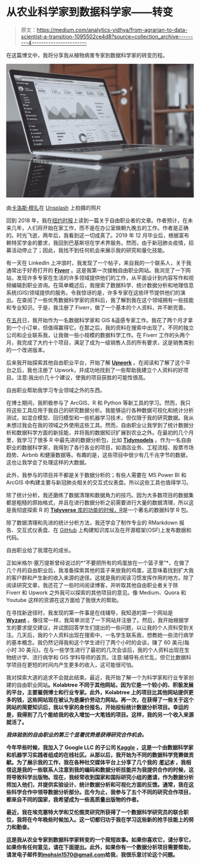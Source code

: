# 从农业科学家到数据科学家——转变

> 原文：<https://medium.com/analytics-vidhya/from-agrarian-to-data-scientist-a-transition-1095502ce4d8?source=collection_archive---------4----------------------->

在这篇博文中，我将分享我从植物病害专家到数据科学家的转变历程。

![](img/efe3990d7ff37b9f3b2b23575e14a58a.png)

由[卡洛斯·穆扎](https://unsplash.com/@kmuza?utm_source=medium&utm_medium=referral)在 [Unsplash](https://unsplash.com?utm_source=medium&utm_medium=referral) 上拍摄的照片

回到 2018 年，我在[纽约时报](https://www.linkedin.com/company/the-new-york-times/)上读到一篇关于自由职业者的文章。作者预计，在未来几年，人们将开始在家工作，而不是在办公室做朝九晚五的工作。作者是正确的。时光飞逝，两年后，我看到这一切成真了。2019 年 12 月毕业后，根据富布赖特奖学金的要求，我回到巴基斯坦在学术界服务。然而，由于新冠肺炎疫情，招募活动停止了；因此，我找不到任何机会来展示我的研究和量化技能。

有一天在 LinkedIn 上冲浪时，我发现了一个帖子，来自我的一个联系人，关于我通常出于好奇打开的 [**Fiverr**](https://www.linkedin.com/company/fiverr-com/) 。这是我第一次接触自由职业网站。我浏览了一下网站，发现许多专家在生活的许多领域提供他们的工作，从平面设计到内容写作和视频编辑到职业咨询。在简单概述后，我搜索了数据科学、统计数据分析和地理信息系统(GIS)领域提供的服务。令我惊讶的是，许多专家在这些环节提供他们的演出。在查阅了一些优秀数据科学家的资料后，我了解到我在这个领域拥有一些技能和专业知识。于是，我注册了 Fiverr，做了一个基本的个人资料，并不断完善。

在[五月](https://www.linkedin.com/company/fiverr-com/)日，我开始作为一名数据科学家和 GIS &遥感专家工作。我花了两个月才拿到一个小订单，但值得赢得它。在那之后，我的资料在搜索中出现了。不同的独立公司和企业联系我，让我做一些小规模的数据科学工作。在 Fiverr 工作的头两个月，我完成了大约十个项目，满足了成为一级销售人员的所有要求，这是销售类别的一个改进版本。

后来我开始探索其他自由职业平台，开始了解 [**Upwork**](https://www.linkedin.com/company/upwork/) 。在阅读和了解了这个平台之后，我也注册了 Upwork，并成功地找到了一些帮助我建立个人资料的好项目。注意:我出价几十个建议，使我的项目获胜的可能性很高。

自由职业帮助我学习专业领域之外的东西。

在博士期间，我积极参与了 ArcGIS、R 和 Python 等新工具的学习。然而，我只将这些工具应用于我自己的研究数据分析。我能够运行各种数据可视化和统计分析测试，如混合模型、回归模型和一些机器学习技术，但仅限于我的研究数据。我从未想过我会在我的领域之外使用这些工具。然而，自由职业让我学到了统计数据分析和数据科学方面的新技能，并将我的数据知识扩展到农业之外。在最初的几个月里，我学习了很多 R 中最先进的数据分析包，比如 [**Tidymodels**](https://www.tidymodels.org/) 。作为一名自由职业的数据科学家，我得到了各行各业的项目，如酒店业务、工程流程、股票市场趋势、Airbnb 和健康数据等。有趣的是，这些项目中很少有几千兆字节的数据，这也让我学会了处理这样的大数据。

此外，我参与的项目并不都是关于数据分析的；有些人需要在 MS Power BI 和 ArcGIS 中构建主要与新冠肺炎相关的交互式仪表盘。所以这些工具也值得学习。

除了统计分析，我还磨练了数据清理和数据角力的技巧。因为大多数项目的数据集都是粗糙的原始格式，并且在进行数据分析之前需要进行大量的数据清理，所以这是我彻底探索 R 的 [**Tidyverse** 库的功能的时候，R](https://www.tidyverse.org/packages/)是一个著名的数据科学 R 包。

除了数据清理和先进的统计分析方法，我还学会了制作专业的 RMarkdown 报告、交互式仪表盘、在 [GitHub](https://github.com/MohsinRamay) 上构建知识库以及在开源框架(OSF)上发布数据和代码。

自由职业给了我潜在的成长。

正如米格尔·塞万提斯曾经说过的*“不要把所有的鸡蛋放在一个篮子里”*，在做了几个月的自由职业后，我准备探索其他的篮子来放我的鸡蛋，这意味着找到扩大我的客户群和产生新的收入来源的途径。这就是我的阅读习惯发挥作用的地方。除了阅读研究文章，我还花了一些时间阅读博客，并听取其他自由职业者关于除 Fiverr 和 Upwork 之外我可以探索的其他项目的意见。像 Medium、Quora 和 Youtube 这样的资源在这方面给了我很大的帮助。

在寻找新途径时，我发现的第一件事是在线辅导，我知道的第一个网站是 [**Wyzant**](https://www.wyzant.com/) 。像往常一样，我简单浏览了一下网站并注册了。然后，我开始根据学生的要求提交建议，并试图回答学生们提出的一些问题，以让我的个人资料受到关注。几天后，我的个人资料出现在搜索中，一名学生联系我，想教她一些流行病学的基本概念。我仍然记得我和这个学生进行了两个小时的会谈，赚了 60 美元(每小时 30 美元)。在与一些学生进行了最初的几次会谈后，我的个人资料出现在生物统计学、流行病学和 GIS 学科导师的首页。注意:辅导有点忙乱，但它比数据科学项目在更短的时间内产生更多的收入，这可能很可怕。

我对探索大道的追求不会就此结束。最近，我开始了解一个为科学家和行业专家创建的自由职业网站[](https://www.kolabtree.com/)**。Kolabtree 不同于其他网站，因为它是一个较小的、积极发展的平台，主要雇佣博士和行业专家。此外，Kolabtree 上的项目比其他网站提供更多的钱，这些网站现在被认为是廉价劳动力网站。再一次，在获得了一些关于这个网站的简要知识后，我以专家的身份报名，开始投标统计数据分析项目。幸运的是，我得到了几个能给我的收入增加一大笔钱的项目。这样，我的另一个收入来源就活了。**

*****我体验到的自由职业的第三个显著优势是获得研究合作机会。*****

**今年早些时候，我加入了 Google LLC 的子公司 [**Kaggle**](https://www.kaggle.com/) ，这是一个由数据科学家和机器学习实践者组成的在线社区。从那以后，我开始为不同的数据科学竞赛做贡献。为了展示我的工作，我在各种社交媒体平台上分享了几个我的 [***笔记本***](https://www.kaggle.com/mohsinisu/top-10-books-eda) ，我相信这是我的一些联系人注意到我的编码和数据分析技能并为我提供合作的时候，这将导致科学出版物。现在，我经常收到国家和国际研究小组的邀请，作为数据分析师加入他们，并提供实验设计、统计数据分析和可视化方面的反馈。通常，我在这些科学合作中领导数据分析部分。迄今为止，我参与了五个不同的研究合作项目，都来自不同的国家，我希望成为一些高质量出版物的作者。**

**最近，我在埃克塞特大学和艾伦图灵研究所获得了一个数据科学研究员的联合职位，我将在今年晚些时候加入。这一切都归功于我在学习这些新的抢手技能上的努力和勤奋。**

**这是我从农业专家到数据科学家转变的一个简短故事。如果你喜欢它，请分享它，如果你有任何意见，请在下面提出。此外，如果你有一个数据分析项目需要帮助，请发电子邮件到[mohsin1570@gmail.com](mailto:mohsin1570@gmail.com)给我，我很乐意讨论这个问题。**